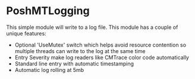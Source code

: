 # PoshMTLogging

This simple module will write to a log file.  This module has a couple of unique features:

- Optional 'UseMutex' switch which helps avoid resource contention so multiple threads can write to the log at the same time
- Entry Severity make log readers like CMTrace color code automatically
- Standard line entry with automatic timestamping
- Automatic log rolling at 5mb
